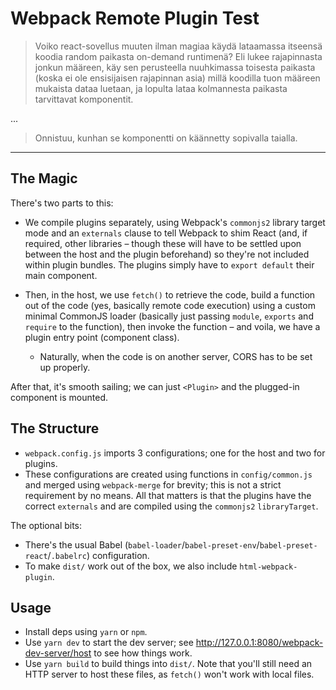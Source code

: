 Webpack Remote Plugin Test
==========================

> Voiko react-sovellus muuten ilman magiaa käydä lataamassa itseensä koodia random paikasta on-demand runtimenä?
> Eli lukee rajapinnasta jonkun määreen, käy sen perusteella nuuhkimassa toisesta paikasta (koska ei ole ensisijaisen rajapinnan asia)
> millä koodilla tuon määreen mukaista dataa luetaan, ja lopulta lataa kolmannesta paikasta tarvittavat komponentit.

...

> Onnistuu, kunhan se komponentti on käännetty sopivalla taialla.

---

The Magic
---------

There's two parts to this: 

* We compile plugins separately, using Webpack's `commonjs2` library target mode and an `externals` clause to tell Webpack
  to shim React (and, if required, other libraries – though these will have to be settled upon between the host and the plugin beforehand)
  so they're not included within plugin bundles.  The plugins simply have to `export default` their main component.

* Then, in the host, we use `fetch()` to retrieve the code, build a function out of the code (yes, basically remote code execution)
  using a custom minimal CommonJS loader (basically just passing `module`, `exports` and `require` to the function), then invoke the function –
  and voila, we have a plugin entry point (component class).
  * Naturally, when the code is on another server, CORS has to be set up properly.

After that, it's smooth sailing; we can just `<Plugin>` and the plugged-in component is mounted.

The Structure
-------------

* `webpack.config.js` imports 3 configurations; one for the host and two for plugins.
* These configurations are created using functions in `config/common.js` and merged using `webpack-merge` for brevity;
  this is not a strict requirement by no means. All that matters is that the plugins have the correct `externals` and are compiled using
  the `commonjs2` `libraryTarget`.

The optional bits:

* There's the usual Babel (`babel-loader`/`babel-preset-env`/`babel-preset-react`/`.babelrc`) configuration.
* To make `dist/` work out of the box, we also include `html-webpack-plugin`.

Usage
-----

* Install deps using `yarn` or `npm`.
* Use `yarn dev` to start the dev server; see http://127.0.0.1:8080/webpack-dev-server/host to see how things work.
* Use `yarn build` to build things into `dist/`.
  Note that you'll still need an HTTP server to host these files, as `fetch()` won't work with local files.